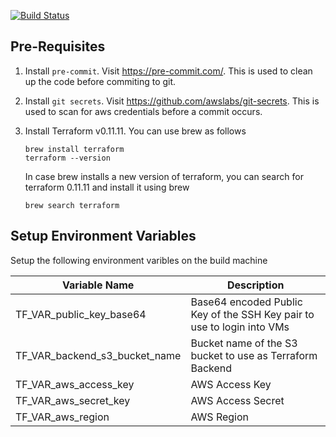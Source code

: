 [![Build Status](https://travis-ci.com/owaism/aws-terra-ansible-kubeawesome.svg?branch=owais-dev)](https://travis-ci.com/owaism/aws-terra-ansible-kubeawesome)


## Pre-Requisites

1. Install `pre-commit`. Visit https://pre-commit.com/. This is used to clean up the code before commiting to git.

2. Install `git secrets`. Visit https://github.com/awslabs/git-secrets. This is used to scan for aws credentials before a commit occurs.

3. Install Terraform v0.11.11. You can use brew as follows

	```
	brew install terraform
	terraform --version
	```

	In case brew installs a new version of terraform, you can search for terraform 0.11.11 and install it using brew
	```
	brew search terraform
	```

## Setup Environment Variables

Setup the following environment varibles on the build machine

Variable Name | Description
---|---
TF_VAR_public_key_base64| Base64 encoded Public Key of the SSH Key pair to use to login into VMs
TF_VAR_backend_s3_bucket_name | Bucket name of the S3 bucket to use as Terraform Backend
TF_VAR_aws_access_key | AWS Access Key
TF_VAR_aws_secret_key | AWS Access Secret
TF_VAR_aws_region | AWS Region
